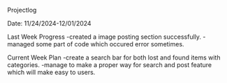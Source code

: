 Projectlog

Date: 11/24/2024-12/01/2024

Last Week Progress
-created a image posting section successfully.
-managed some part of code which occured error sometimes.
 

Current Week Plan
-create a search bar for both lost and found items with categories.
-manage to make a proper way for search and post feature which will make easy to users.





